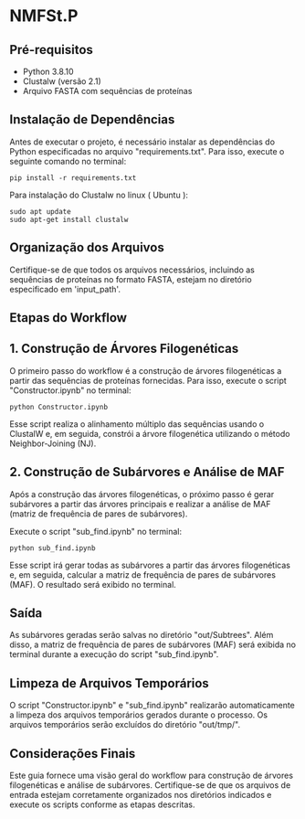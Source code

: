 # NMFSt.P

## Pré-requisitos

- Python 3.8.10
- Clustalw (versão 2.1) 
- Arquivo FASTA com sequências de proteínas



## Instalação de Dependências

Antes de executar o projeto, é necessário instalar as dependências do Python especificadas no arquivo "requirements.txt". Para isso, execute o seguinte comando no terminal:

```
pip install -r requirements.txt
```

Para instalação do Clustalw no linux ( Ubuntu ):

```
sudo apt update
sudo apt-get install clustalw
```
## Organização dos Arquivos
Certifique-se de que todos os arquivos necessários, incluindo as sequências de proteínas no formato FASTA, estejam no diretório especificado em 'input_path'.

## Etapas do Workflow

## 1. Construção de Árvores Filogenéticas

O primeiro passo do workflow é a construção de árvores filogenéticas a partir das sequências de proteínas fornecidas. Para isso, execute o script "Constructor.ipynb" no terminal:

```
python Constructor.ipynb
```
Esse script realiza o alinhamento múltiplo das sequências usando o ClustalW e, em seguida, constrói a árvore filogenética utilizando o método Neighbor-Joining (NJ).

## 2. Construção de Subárvores e Análise de MAF

Após a construção das árvores filogenéticas, o próximo passo é gerar subárvores a partir das árvores principais e realizar a análise de MAF (matriz de frequência de pares de subárvores).

Execute o script "sub_find.ipynb" no terminal:

```
python sub_find.ipynb
```
Esse script irá gerar todas as subárvores a partir das árvores filogenéticas e, em seguida, calcular a matriz de frequência de pares de subárvores (MAF). O resultado será exibido no terminal.

## Saída

As subárvores geradas serão salvas no diretório "out/Subtrees". Além disso, a matriz de frequência de pares de subárvores (MAF) será exibida no terminal durante a execução do script "sub_find.ipynb".

## Limpeza de Arquivos Temporários

O script "Constructor.ipynb" e "sub_find.ipynb" realizarão automaticamente a limpeza dos arquivos temporários gerados durante o processo. Os arquivos temporários serão excluídos do diretório "out/tmp/".

## Considerações Finais

Este guia fornece uma visão geral do workflow para construção de árvores filogenéticas e análise de subárvores. Certifique-se de que os arquivos de entrada estejam corretamente organizados nos diretórios indicados e execute os scripts conforme as etapas descritas.
